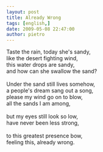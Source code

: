 ```yaml
---
layout: post
title: Already Wrong
tags: [english,]
date: 2009-05-08 22:47:00
author: pietro
---
```

Taste the rain, today she's sandy,<br/>like the desert fighting wind,<br/>this water drops are sandy,<br/>and how can she swallow the sand?<br/><br/>Under the sand still lives somehow,<br/>a people's dream sang out a song,<br/>please my wind go on to blow,<br/>all the sands I am among,<br/><br/>but my eyes still look so low,<br/>have never been less strong,<br/><br/>to this greatest presence bow,<br/>feeling this, already wrong.
